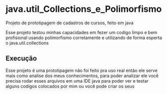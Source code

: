 # java.util_Collections_e_Polimorfismo
<p>
Projeto de prototipagem de cadastros de cursos, feito em java 
</p>
Esse projeto testou minhas capacidades em fezer um codigo limpo e bem profisional usando polimorfismo corretamente e utilizando de forma esperta o java.util.collections


## Execução
Esse projeto é uma prototipagem não foi feito pra uso real então ele serve mais como analise dos meus conhecimentos, para poder analizar ele você precisa rodar esses arquivos em uma IDE java para poder ver e testar alguns codigos colocados por mim ou você pode criar os seus
